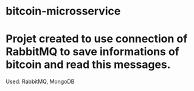 # bitcoin-microsservice

<h1>Projet created to use connection of RabbitMQ to save informations of bitcoin and read this messages.</h1>
  <p>Used: RabbitMQ, MongoDB<p>
